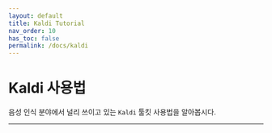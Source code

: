 ```yaml
---
layout: default
title: Kaldi Tutorial
nav_order: 10
has_toc: false
permalink: /docs/kaldi
---
```


# Kaldi 사용법

음성 인식 분야에서 널리 쓰이고 있는 `Kaldi` 툴킷 사용법을 알아봅시다.


---